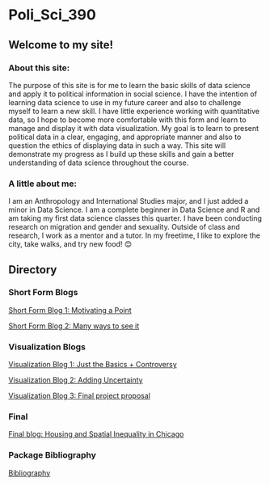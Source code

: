 # Poli_Sci_390

## Welcome to my site!

### About this site:
The purpose of this site is for me to learn the basic skills of data science and apply it to political information in social science. I have the intention of learning data science to use in my future career and also to challenge myself to learn a new skill. I have little experience working with quantitative data, so I hope to become more comfortable with this form and learn to manage and display it with data visualization. My goal is to learn to present political data in a clear, engaging, and appropriate manner and also to question the ethics of displaying data in such a way. This site will demonstrate my progress as I build up these skills and gain a better understanding of data science throughout the course. 

### A little about me:
I am an Anthropology and International Studies major, and I just added a minor in Data Science. I am a complete beginner in Data Science and R and am taking my first data science classes this quarter. I have been conducting research on migration and gender and sexuality. Outside of class and research, I work as a mentor and a tutor. In my freetime, I like to explore the city, take walks, and try new food! 😊 

## Directory
### Short Form Blogs
[Short Form Blog 1: Motivating a Point](https://github.com/mollyjones2023/Poli_Sci_390/blob/main/SF_Blog1.md)

[Short Form Blog 2: Many ways to see it](https://github.com/mollyjones2023/Poli_Sci_390/blob/main/SF_Blog2.md)

### Visualization Blogs
[Visualization Blog 1: Just the Basics + Controversy](https://github.com/mollyjones2023/Poli_Sci_390/blob/main/Visualization_Blog1.md)

[Visualization Blog 2: Adding Uncertainty](https://github.com/mollyjones2023/Poli_Sci_390/blob/main/Visualization_Blog2.md)

[Visualization Blog 3: Final project proposal](https://github.com/mollyjones2023/Poli_Sci_390/blob/main/Visualization_Blog3.md)

### Final
[Final blog: Housing and Spatial Inequality in Chicago](https://github.com/mollyjones2023/Poli_Sci_390/blob/main/Final_blog.md)

### Package Bibliography
[Bibliography]()
